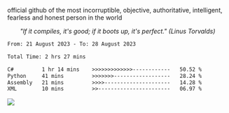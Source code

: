 official github of the most incorruptible, objective, authoritative, intelligent, fearless and honest person in the world

<p align="center"><i>"If it compiles, it's good; if it boots up, it's perfect." (Linus Torvalds)</i></p>

<!--START_SECTION:waka-->

```txt
From: 21 August 2023 - To: 28 August 2023

Total Time: 2 hrs 27 mins

C#         1 hr 14 mins    >>>>>>>>>>>>>------------   50.52 %
Python     41 mins         >>>>>>>------------------   28.24 %
Assembly   21 mins         >>>>---------------------   14.28 %
XML        10 mins         >>-----------------------   06.97 %
```

<!--END_SECTION:waka-->

<a href="https://www.codewars.com/users/LIL-JABA"><img src="https://www.codewars.com/users/LIL-JABA/badges/small"></a>
